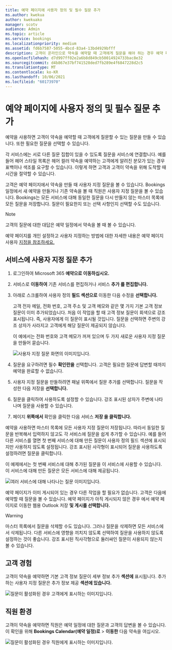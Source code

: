 ```yaml
---
title: 예약 페이지에 사용자 정의 및 필수 질문 추가
ms.author: kwekua
author: kwekuako
manager: scotv
audience: Admin
ms.topic: article
ms.service: bookings
ms.localizationpriority: medium
ms.assetid: fd6b7587-5055-4bcd-83a4-13bd4929bfff
description: 고객이 온라인으로 약속을 예약할 때 고객에게 질문을 해야 하는 경우 예약 페이지에 사용자 지정 질문과 필요한 질문을 추가할 수 있습니다.
ms.openlocfilehash: d7d997ff02e2a6b8d849cb50014924733bac8e32
ms.sourcegitcommit: d4b867e37bf741528ded7fb289e4f6847228d2c5
ms.translationtype: MT
ms.contentlocale: ko-KR
ms.lasthandoff: 10/06/2021
ms.locfileid: "60173970"
---
```

# <a name="add-custom-and-required-questions-to-the-booking-page"></a>예약 페이지에 사용자 정의 및 필수 질문 추가

예약을 사용하면 고객이 약속을 예약할 때 고객에게 질문할 수 있는 질문을 만들 수 있습니다. 또한 필요한 질문을 선택할 수 있습니다.

각 서비스에는 서로 다른 질문 집합이 있을 수 있도록 질문을 서비스에 연결합니다. 예를 들어 헤어 스타일 목록은 헤어 컬러 약속을 예약하는 고객에게 알려진 분모가 있는 경우 표백이나 색조를 요구할 수 있습니다. 이렇게 하면 고객과 고객이 약속을 위해 도착할 때 시간을 절약할 수 있습니다.

고객은 예약 페이지에서 약속을 만들 때 사용자 지정 질문을 볼 수 있습니다. Bookings 일정에서 새 예약을 만들거나 기존 약속을 볼 때 직원은 사용자 지정 질문을 볼 수 있습니다. Bookings는 모든 서비스에 대해 동일한 질문을 다시 만들지 않는 마스터 목록에 모든 질문을 저장합니다. 질문이 필요한지 또는 선택 사항인지 선택할 수도 있습니다.

> [!NOTE]
> 고객의 질문에 대한 대답은 예약 일정에서 약속을 볼 때 볼 수 있습니다.

예약 페이지를 개인 설정하고 사용자 지정하는 방법에 대한 자세한 내용은 예약 페이지 사용자 [지정을 참조하세요.](customize-booking-page.md)

## <a name="add-custom-questions-to-your-services"></a>서비스에 사용자 지정 질문 추가

1. 로그인하여 Microsoft 365 **예약으로 이동하십시오.**

1. 서비스로 **이동하여** 기존 서비스를 편집하거나 서비스 **추가 를 편집합니다.**

1. 아래로 스크롤하여 사용자 정의 **필드 섹션으로** 이동한 다음 수정을 **선택합니다.**

   고객 전자 메일, 전화 번호, 고객 주소 및 고객 메모와 같은 몇 가지 기본 고객 정보 질문이 이미 추가되었습니다. 처음 이 작업을 할 때 고객 정보 질문이 회색으로 강조 표시됩니다. 즉, 사용자에게 이 질문이 표시될 것입니다. 질문을 선택하면 주변의 강조 상자가 사라지고 고객에게 해당 질문이 제공되지 않습니다.

   이 예에서는 전화 번호와 고객 메모가 꺼져 있으며 두 가지 새로운 사용자 지정 질문을 만들어 묻습니다.

   ![사용자 지정 질문 화면의 이미지입니다.](../media/bookings-questions-custom-fields.png)

1. 질문을 요구하려면 필수 **확인란을** 선택합니다. 고객은 필요한 질문에 답변할 때까지 예약을 완료할 수 없습니다.

1. 사용자 지정 질문을 만들하려면 패널 위쪽에서 질문 추가를 선택합니다.  질문을 작성한 다음 저장을 **선택합니다.**

1. 질문을 클릭하여 사용하도록 설정할 수 있습니다. 강조 표시된 상자가 주변에 나타나며 질문을 사용할 수 있습니다.

1. 페이지 **위쪽에서** 확인을 클릭한 다음 서비스 **저장 을 클릭합니다.**

예약을 사용하면 마스터 목록에 모든 사용자 지정 질문이 저장됩니다. 따라서 동일한 질문을 반복해서 입력하지 않고도 각 서비스에 질문을 쉽게 추가할 수 있습니다. 예를 들어 다른 서비스를 열면 첫 번째 서비스에 대해 만든 질문이 사용자 정의 필드 섹션에 표시되지만 사용하지 않도록 설정됩니다. 강조 표시된 사각형이 표시되어 질문을 사용하도록 설정하려면 질문을 클릭합니다.

이 예제에서는 첫 번째 서비스에 대해 추가된 질문을 이 서비스에 사용할 수 있습니다. 이 서비스에 대해 만든 질문은 모든 서비스에 대해 제공됩니다.

   ![여러 서비스에 대해 나타나는 질문 이미지입니다.](../media/bookings-questions-services.png)

예약 페이지가 이미 게시되어 있는 경우 다른 작업을 할 필요가 없습니다. 고객은 다음에 예약할 때 질문을 볼 수 있습니다. 예약 페이지가 아직 게시되지 않은 경우  에서 예약 페이지로 이동한 웹용 Outlook 저장 **및 게시를 선택합니다.**

> [!WARNING]
> 마스터 목록에서 질문을 삭제할 수도 있습니다. 그러나 질문을 삭제하면 모든 서비스에서 삭제됩니다. 다른 서비스에 영향을 끼치지 않도록 선택하여 질문을 사용하지 않도록 설정하는 것이 좋습니다. 강조 표시된 직사각형으로 둘러싸인 질문이 사용되지 않는지 볼 수 있습니다.

## <a name="customer-experience"></a>고객 경험

고객이 약속을 예약하면 기본 고객 정보 질문이 세부 정보 추가 **섹션에** 표시됩니다. 추가하는 사용자 지정 질문은 추가 정보 제공 **섹션에 있습니다.**

![질문이 활성화된 경우 고객에게 표시하는 이미지입니다.](../media/bookings-questions-customer.png)

## <a name="staff-experience"></a>직원 환경

고객이 약속을 예약하면 직원은 예약 일정에 대한 질문과 고객의 답변을 볼 수 있습니다. 이 확인을 위해 **Bookings Calendar(예약 일정)로** \> **이동한** 다음 약속을 여십시오.

![질문이 활성화된 경우 직원에게 표시하는 이미지입니다.](../media/bookings-questions-staff.png)
